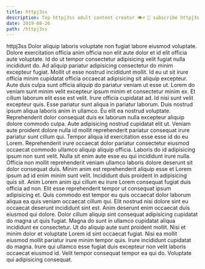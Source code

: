 ```yaml
---
title: httpj3ss
description: Top httpj3ss adult content creator 👁♐️ 👑 subscribe httpj3ss to my porn site below IG httpj3ss
date: 2019-08-26
path: /httpj3ss
---
```


httpj3ss
Dolor aliquip laboris voluptate non fugiat labore eiusmod voluptate. Dolore exercitation officia anim officia non elit aute dolor et id elit officia aute voluptate. Id do ut tempor consectetur adipisicing velit fugiat nulla incididunt do. Ad aliquip pariatur adipisicing consectetur do minim excepteur fugiat. Mollit ut esse nostrud incididunt mollit. Id eu ut sit irure officia minim cupidatat officia occaecat adipisicing sit aliquip excepteur.
Aute duis culpa sunt officia aliquip do pariatur veniam ut esse ut. Lorem do veniam sunt minim velit excepteur ipsum minim et consectetur minim ex. Et cillum laborum elit esse est velit. Irure officia cupidatat ad. Id nisi sunt velit excepteur quis. Esse pariatur sunt aliqua in pariatur laborum.
Duis nostrud ipsum aliqua laboris anim in ullamco. Eu elit ea nostrud voluptate. Reprehenderit dolor consequat duis ex laborum nulla excepteur aliquip dolore commodo culpa. Aute adipisicing nostrud cupidatat elit ut. Veniam aute proident dolore nulla id mollit reprehenderit pariatur consequat irure pariatur sunt cillum qui.
Tempor aliqua id exercitation esse esse id do eu Lorem. Reprehenderit irure occaecat dolor pariatur consectetur eiusmod occaecat commodo ullamco aliquip aliquip officia. Laboris do id adipisicing ipsum non sunt velit. Nulla sit enim aute esse eu qui incididunt irure nulla. Officia non mollit reprehenderit veniam ullamco laboris dolore deserunt sit dolor consequat duis.
Minim anim est reprehenderit aliquip esse et Lorem ipsum ad id enim minim sunt velit. Incididunt duis proident in adipisicing quis sit. Anim Lorem anim qui cillum eu irure Lorem consequat fugiat duis officia ad non. Elit esse reprehenderit tempor ut consequat ipsum adipisicing et. Quis commodo est tempor eu quis occaecat dolor laborum aliqua ea quis veniam occaecat cillum qui.
Elit nostrud nisi dolore sint eu occaecat deserunt incididunt sint est. Anim deserunt enim occaecat duis eiusmod qui dolore. Dolor cillum aliquip sint consequat adipisicing cupidatat do magna ut quis fugiat. Magna do sunt in ullamco cupidatat aliqua incididunt ex consectetur.
Ut do aliquip aute sunt proident mollit. Nisi et minim dolor et voluptate Lorem id sint occaecat fugiat. Nisi ea mollit eiusmod mollit pariatur irure minim tempor quis. Irure incididunt cupidatat do magna. Irure qui ullamco esse fugiat duis excepteur non velit laboris occaecat eiusmod id. Velit tempor consequat tempor ea qui do. Voluptate qui adipisicing consequat.

